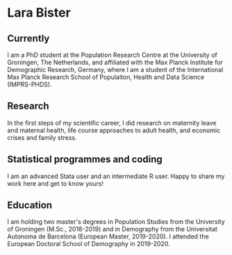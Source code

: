 # Lara Bister

## Currently
I am a PhD student at the Population Research Centre at the University of Groningen, The Netherlands, and affiliated with the Max Planck Institute for Demographic Research, Germany, where I am a student of the International Max Planck Research School of Populaiton, Health and Data Science (IMPRS-PHDS).

## Research
In the first steps of my scientific career, I did research on maternity leave and maternal health, life course approaches to adult health, and economic crises and family stress.

## Statistical programmes and coding
I am an advanced Stata user and an intermediate R user. Happy to share my work here and get to know yours!

## Education
I am holding two master's degrees in Population Studies from the University of Groningen (M.Sc., 2018-2019) and in Demography from the Universitat Autonoma de Barcelona (European Master, 2019-2020). I attended the European Doctoral School of Demography in 2019-2020. 

